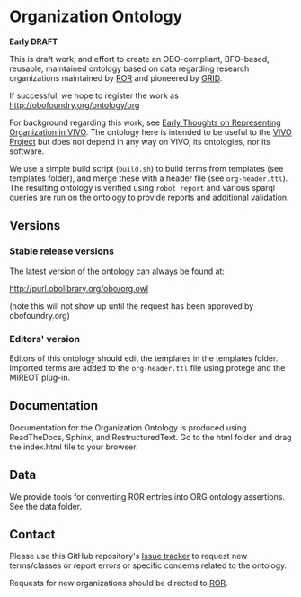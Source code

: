 # Organization Ontology

**Early DRAFT**

This is draft work, and effort to create an OBO-compliant, BFO-based, reusable, 
maintained ontology based on data regarding research organizations maintained by 
[ROR](http://ror.org) and pioneered by [GRID](http://grid.ac).

If successful, we hope to register the work as http://obofoundry.org/ontology/org

For background regarding this work, see [Early Thoughts on Representing Organization 
in VIVO](http://bit.ly/2EhMdPq).  The ontology here is intended to be useful to
the [VIVO Project](http://vivoweb.org) but does not depend in any way on VIVO, its
ontologies, nor its software.

We use a simple build script (`build.sh`) to build terms from templates (see templates folder),
and merge these with a header file (see `org-header.ttl`).  The resulting ontology
is verified using `robot report` and various sparql queries are run on the
ontology to provide reports and additional validation.

## Versions

### Stable release versions

The latest version of the ontology can always be found at:

http://purl.obolibrary.org/obo/org.owl

(note this will not show up until the request has been approved by obofoundry.org)

### Editors' version

Editors of this ontology should edit the templates in the templates folder.  Imported terms
are added to the `org-header.ttl` file using protege and the MIREOT plug-in.

## Documentation

Documentation for the Organization Ontology is produced using ReadTheDocs, Sphinx, and
RestructuredText.  Go to the html folder and drag the index.html file to your browser.

## Data

We provide tools for converting ROR entries into ORG ontology assertions.  See the data 
folder.

## Contact

Please use this GitHub repository's 
[Issue tracker](https://github.com/mconlon17/organization-ontology/issues) to request 
new terms/classes or report errors or specific concerns related to the ontology.

Requests for new organizations should be directed to [ROR](https://ror.org).